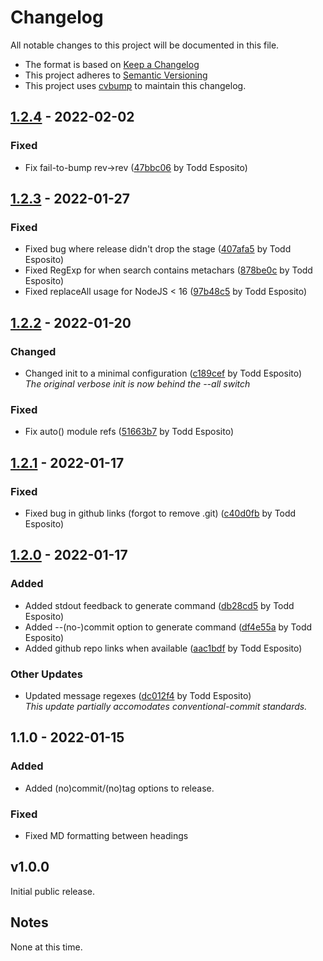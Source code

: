 # Changelog

All notable changes to this project will be documented in this file.

* The format is based on [Keep a Changelog](https://keepachangelog.com/)
* This project adheres to [Semantic Versioning](https://semver.org/)
* This project uses [cvbump](https://github.com/tdesposito/cvbump) to maintain this changelog.

## [1.2.4](https://github.com/tdesposito/ChangelogVersionTool/releases/tag/v1.2.4) - 2022-02-02

### Fixed

* Fix fail-to-bump rev->rev ([47bbc06](https://github.com/tdesposito/ChangelogVersionTool/commit/47bbc06d79e9589abb716d7301856544f58c3ea8) by Todd Esposito)

## [1.2.3](https://github.com/tdesposito/ChangelogVersionTool/releases/tag/v1.2.3) - 2022-01-27

### Fixed

* Fixed bug where release didn't drop the stage ([407afa5](https://github.com/tdesposito/ChangelogVersionTool/commit/407afa53763b2445bbde7aa02515a51aa888e059) by Todd Esposito)
* Fixed RegExp for when search contains metachars ([878be0c](https://github.com/tdesposito/ChangelogVersionTool/commit/878be0c5776a9122331ef48d122546cff127846f) by Todd Esposito)
* Fixed replaceAll usage for NodeJS < 16 ([97b48c5](https://github.com/tdesposito/ChangelogVersionTool/commit/97b48c5a510e56302bf50826158b005ad3eb8e76) by Todd Esposito)

## [1.2.2](https://github.com/tdesposito/ChangelogVersionTool/releases/tag/v1.2.2) - 2022-01-20

### Changed

* Changed init to a minimal configuration ([c189cef](https://github.com/tdesposito/ChangelogVersionTool/commit/c189cef8955708dc24bd0910518640113536f005) by Todd Esposito)
  <br>_The original verbose init is now behind the --all switch_

### Fixed

* Fix auto() module refs ([51663b7](https://github.com/tdesposito/ChangelogVersionTool/commit/51663b771f5f08cd28c1e66eefdd5ebba6791e96) by Todd Esposito)

## [1.2.1](https://github.com/tdesposito/ChangelogVersionTool/releases/tag/1.2.1) - 2022-01-17

### Fixed

* Fixed bug in github links (forgot to remove .git) ([c40d0fb](https://github.com/tdesposito/ChangelogVersionTool/commit/c40d0fb7eb7a4df14061ab34949948c32628b5bc) by Todd Esposito)

## [1.2.0](https://github.com/tdesposito/ChangelogVersionTool.git/releases/tag/1.2.0) - 2022-01-17

### Added

* Added stdout feedback to generate command ([db28cd5](https://github.com/tdesposito/ChangelogVersionTool.git/commit/db28cd5a0eed6883553d9d131229ce6f14d9b0fd) by Todd Esposito)
* Added --(no-)commit option to generate command ([df4e55a](https://github.com/tdesposito/ChangelogVersionTool.git/commit/df4e55a1966e62ddcfc726fee1a2f34153a222f2) by Todd Esposito)
* Added github repo links when available ([aac1bdf](https://github.com/tdesposito/ChangelogVersionTool.git/commit/aac1bdf147d9d946a722abc0c3aef73d29dc7f82) by Todd Esposito)

### Other Updates

* Updated message regexes ([dc012f4](https://github.com/tdesposito/ChangelogVersionTool.git/commit/dc012f417ced6a5c5edad31c81170c8b3c9e42af) by Todd Esposito)
  <br>_This update partially accomodates conventional-commit standards._

## 1.1.0 - 2022-01-15

### Added

* Added (no)commit/(no)tag options to release.

### Fixed

* Fixed MD formatting between headings

## v1.0.0

Initial public release.

## Notes

None at this time.
